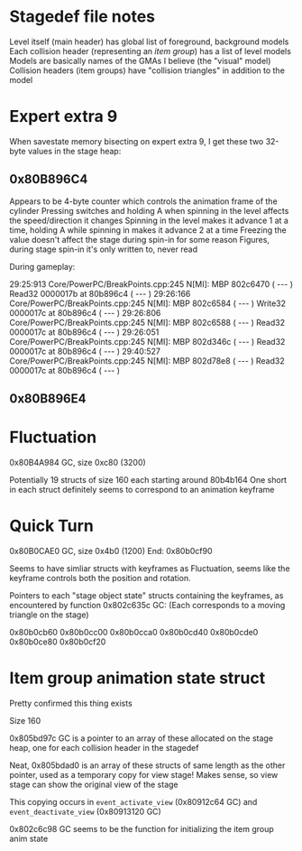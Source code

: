 # Stagedef file notes

Level itself (main header) has global list of foreground, background models
Each collision header (representing an _item group_) has a list of level models
Models are basically names of the GMAs I believe (the "visual" model)
Collision headers (item groups) have "collision triangles" in addition to the model

# Expert extra 9

When savestate memory bisecting on expert extra 9, I get these two 32-byte values in the stage heap:

## 0x80B896C4

Appears to be 4-byte counter which controls the animation frame of the cylinder
Pressing switches and holding A when spinning in the level affects the speed/direction it changes
Spinning in the level makes it advance 1 at a time, holding A while spinning in makes it advance 2 at a time
Freezing the value doesn't affect the stage during spin-in for some reason
  Figures, during stage spin-in it's only written to, never read

During gameplay:

29:25:913 Core/PowerPC/BreakPoints.cpp:245 N[MI]: MBP 802c6470 ( --- ) Read32 0000017b at 80b896c4 ( --- )
29:26:166 Core/PowerPC/BreakPoints.cpp:245 N[MI]: MBP 802c6584 ( --- ) Write32 0000017c at 80b896c4 ( --- )
29:26:806 Core/PowerPC/BreakPoints.cpp:245 N[MI]: MBP 802c6588 ( --- ) Read32 0000017c at 80b896c4 ( --- )
29:26:051 Core/PowerPC/BreakPoints.cpp:245 N[MI]: MBP 802d346c ( --- ) Read32 0000017c at 80b896c4 ( --- )
29:40:527 Core/PowerPC/BreakPoints.cpp:245 N[MI]: MBP 802d78e8 ( --- ) Read32 0000017c at 80b896c4 ( --- )

## 0x80B896E4

# Fluctuation

0x80B4A984 GC, size 0xc80 (3200)

Potentially 19 structs of size 160 each starting around 80b4b164
One short in each struct definitely seems to correspond to an animation keyframe

# Quick Turn

0x80B0CAE0 GC, size 0x4b0 (1200)
End: 0x80b0cf90

Seems to have simliar structs with keyframes as Fluctuation, seems like the keyframe controls both the position and rotation.

Pointers to each "stage object state" structs containing the keyframes, as encountered by function 0x802c635c GC:
(Each corresponds to a moving triangle on the stage)

0x80b0cb60
0x80b0cc00
0x80b0cca0
0x80b0cd40
0x80b0cde0
0x80b0ce80
0x80b0cf20

# Item group animation state struct

Pretty confirmed this thing exists

Size 160

0x805bd97c GC is a pointer to an array of these allocated on the stage heap, one for each collision header in the stagedef

Neat, 0x805bdad0 is an array of these structs of same length as the other pointer, used as a temporary copy for view stage!
Makes sense, so view stage can show the original view of the stage

This copying occurs in `event_activate_view` (0x80912c64 GC) and `event_deactivate_view` (0x80913120 GC)

0x802c6c98 GC seems to be the function for initializing the item group anim state
